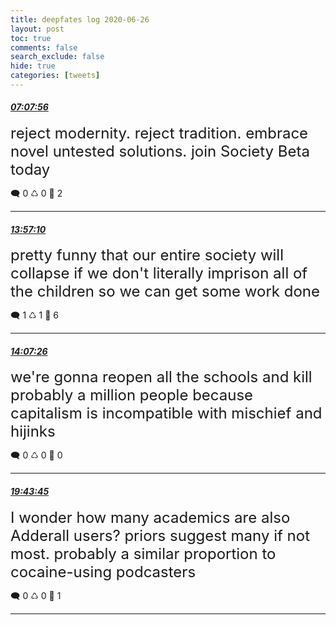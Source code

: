 ```yaml
---
title: deepfates log 2020-06-26
layout: post
toc: true
comments: false
search_exclude: false
hide: true
categories: [tweets]
---
```



#### <a href = "https://twitter.com/deepfates/status/1276502457661689857">*07:07:56*</a>

<font size="5">reject modernity. reject tradition.  embrace novel untested solutions. join Society Beta today</font>



🗨️ 0 ♺ 0 🤍  2   

---
    
#### <a href = "https://twitter.com/deepfates/status/1276605441749860352">*13:57:10*</a>

<font size="5">pretty funny that our entire society will collapse if we don't literally imprison all of the children so we can get some work done</font>



🗨️ 1 ♺ 1 🤍  6   

---
    
#### <a href = "https://twitter.com/deepfates/status/1276608026560983040">*14:07:26*</a>

<font size="5">we're gonna reopen all the schools and kill probably a million people because capitalism is incompatible with mischief and hijinks</font>



🗨️ 0 ♺ 0 🤍  0   

---
    
#### <a href = "https://twitter.com/deepfates/status/1276692663350124544">*19:43:45*</a>

<font size="5">I wonder how many academics are also Adderall users?   priors suggest many if not most. probably a similar proportion to cocaine-using podcasters</font>



🗨️ 0 ♺ 0 🤍  1   

---
    
            

